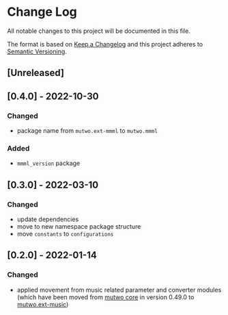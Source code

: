 # Change Log

All notable changes to this project will be documented in this file.

The format is based on [Keep a Changelog](http://keepachangelog.com/)
and this project adheres to [Semantic Versioning](http://semver.org/).

## [Unreleased]


## [0.4.0] - 2022-10-30

### Changed
- package name from `mutwo.ext-mmml` to `mutwo.mmml`

### Added
- `mmml_version` package


## [0.3.0] - 2022-03-10

### Changed
- update dependencies
- move to new namespace package structure
- move `constants` to `configurations`


## [0.2.0] - 2022-01-14

### Changed
- applied movement from music related parameter and converter modules (which have been moved from [mutwo core](https://github.com/mutwo-org/mutwo) in version 0.49.0 to [mutwo.ext-music](https://github.com/mutwo-org/mutwo.ext-music))
